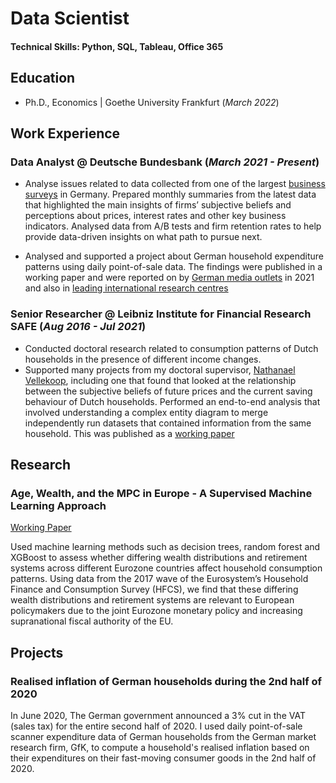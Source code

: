 # Data Scientist

#### Technical Skills: Python, SQL, Tableau, Office 365

## Education
- Ph.D., Economics | Goethe University Frankfurt (_March 2022_)								       		

## Work Experience
### Data Analyst @ Deutsche Bundesbank (_March 2021 - Present_)

- Analyse issues related to data collected from one of the largest [business surveys](https://shorturl.at/xzSV1) in Germany. Prepared monthly summaries from the latest data that highlighted
the main insights of firms’ subjective beliefs and perceptions about prices, interest rates and other key business indicators. Analysed data from A/B tests and firm retention rates to help
provide data-driven insights on what path to pursue next. 

- Analysed and supported a project about German household expenditure patterns using daily point-of-sale data. The findings were published in a working paper and were reported on by [German media outlets](https://shorturl.at/kHJP2) in 2021 and also in [leading international research centres](https://shorturl.at/uARU6) 

### Senior Researcher @ Leibniz Institute for Financial Research SAFE (_Aug 2016 - Jul 2021_)
- Conducted doctoral research related to consumption patterns of Dutch households in the presence of different income changes. 
- Supported many projects from my doctoral supervisor, [Nathanael Vellekoop](https://www.nvellekoop.nl/), including one that found that looked at the relationship between the subjective beliefs of future
prices and the current saving behaviour of Dutch households. Performed an end-to-end analysis that involved understanding a complex entity diagram to merge independently run datasets that contained information from the same household. This was published as a [working paper](https://shorturl.at/cjT350)

## Research
### Age, Wealth, and the MPC in Europe - A Supervised Machine Learning Approach
[Working Paper](https://papers.ssrn.com/sol3/papers.cfm?abstract_id=4360002)

Used machine learning methods such as decision trees, random forest and XGBoost to assess whether differing wealth distributions and retirement systems across different Eurozone countries affect household consumption patterns. Using data from the 2017 wave of the Eurosystem’s Household Finance and Consumption Survey (HFCS), we find that these differing wealth distributions and retirement systems are relevant to European policymakers due to the joint Eurozone monetary policy and increasing supranational fiscal authority of the EU. 

## Projects

### Realised inflation of German households during the 2nd half of 2020

In June 2020, The German government announced a 3% cut in the VAT (sales tax) for the entire second half of 2020. I used daily point-of-sale scanner expenditure data of German households from the German market research firm, GfK, to compute a household's realised
inflation based on their expenditures on their fast-moving consumer goods in the 2nd half of 2020. 
